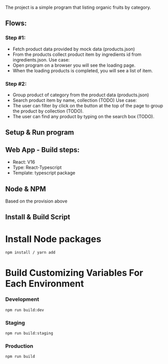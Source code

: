 The project is a simple program that listing organic fruits by category.

## Flows:

### Step #1: 
- Fetch product data provided by mock data (products.json)
- From the products collect product item by ingredients id from ingredients.json.
Use case:
- Open program on a browser you will see the loading page.
- When the loading products is completed, you will see a list of item.
### Step #2:
- Group product of category from the product data (products.json)
- Search product item by name, collection (TODO)
Use case:
- The user can filter by click on the button <CollectionName> at the top of the page to group the product by collection (TODO).
- The user can find any product by typing on the search box (TODO).


## Setup & Run program

## Web App - Build steps:
- React: V16
- Type: React-Typescript 
- Template: typescript package 

## Node & NPM
Based on the provision above

## Install & Build Script

# Install Node packages
`npm install / yarn add`

# Build Customizing Variables For Each Environment
### Development
`npm run build:dev`

### Staging
` npm run build:staging `

### Production
` npm run build `
